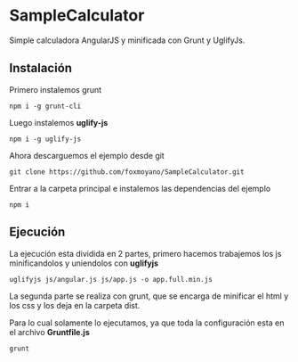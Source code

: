 # SampleCalculator

Simple calculadora AngularJS y minificada con Grunt y UglifyJs.

## Instalación

Primero instalemos grunt
```
npm i -g grunt-cli
```

Luego instalemos **uglify-js**
```
npm i -g uglify-js
```

Ahora descarguemos el ejemplo desde git

```
git clone https://github.com/foxmoyano/SampleCalculator.git
```

Entrar a la carpeta principal e instalemos las dependencias del ejemplo
```
npm i
```

## Ejecución

La ejecución esta dividida en 2 partes, primero hacemos trabajemos los js minificandolos y uniendolos con **uglifyjs**

```
uglifyjs js/angular.js js/app.js -o app.full.min.js
```

La segunda parte se realiza con grunt, que se encarga de minificar el html y los css y los deja en la carpeta dist.

Para lo cual solamente lo ejecutamos, ya que toda la configuración esta en el archivo **Gruntfile.js**
```
grunt
```



